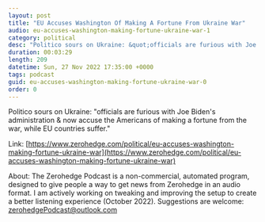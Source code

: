 ```yaml
---
layout: post
title: "EU Accuses Washington Of Making A Fortune From Ukraine War"
audio: eu-accuses-washington-making-fortune-ukraine-war-1
category: political
desc: "Politico sours on Ukraine: &quot;officials are furious with Joe Biden's administration &amp; now accuse the Americans of making a fortune from the war, while EU countries suffer.&quot;"
duration: 00:03:29
length: 209
datetime: Sun, 27 Nov 2022 17:35:00 +0000
tags: podcast
guid: eu-accuses-washington-making-fortune-ukraine-war-0
order: 0
---
```

Politico sours on Ukraine: &quot;officials are furious with Joe Biden's administration &amp; now accuse the Americans of making a fortune from the war, while EU countries suffer.&quot;

Link: [https://www.zerohedge.com/political/eu-accuses-washington-making-fortune-ukraine-war](https://www.zerohedge.com/political/eu-accuses-washington-making-fortune-ukraine-war)

About: The Zerohedge Podcast is a non-commercial, automated program, designed to give people a way to get news from Zerohedge in an audio format.  I am actively working on tweaking and improving the setup to create a better listening experience (October 2022).  Suggestions are welcome: [zerohedgePodcast@outlook.com](mailto:zerohedgePodcast@outlook.com)